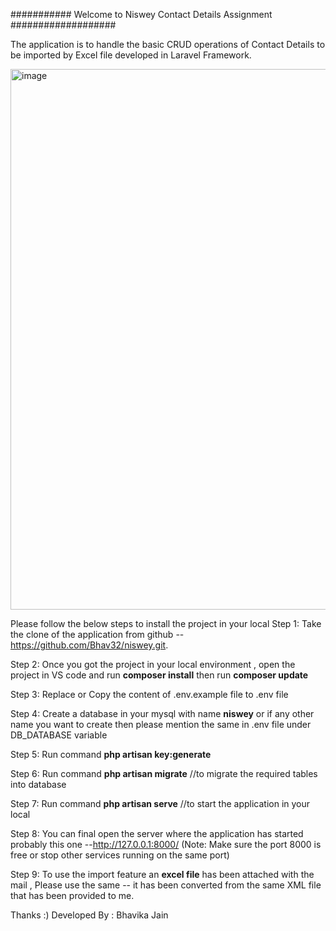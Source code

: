 ########### Welcome to Niswey Contact Details Assignment ###################

The application is to handle the basic CRUD operations of Contact Details to be imported by Excel file developed in Laravel Framework.

<img width="865" alt="image" src="https://user-images.githubusercontent.com/30080142/162280333-933f0822-ff35-461d-842f-547c1af2eb1a.png">

Please follow the below steps to install the project in your local
Step 1: Take the clone of the application from github -- https://github.com/Bhav32/niswey.git.

Step 2: Once you got the project in your local environment , open the project in VS code and run **composer install** then run **composer update**

Step 3: Replace or Copy the content of .env.example file to .env file

Step 4: Create a database in your mysql with name **niswey** or 
        if any other name you want to create then please mention the same in .env file under DB_DATABASE variable
        
Step 5: Run command **php artisan key:generate**     

Step 6: Run command **php artisan migrate** //to migrate the required tables into database

Step 7: Run command **php artisan serve** //to start the application in your local

Step 8: You can final open the server where the application has started probably this one --http://127.0.0.1:8000/ (Note: Make sure the port 8000 is free or stop other         services running on the same port)

Step 9: To use the import feature an **excel file** has been attached with the mail , Please use the same -- it has been converted from the same XML file that has been          provided to me.

Thanks :) 
Developed By : Bhavika Jain
